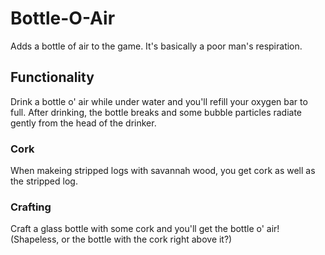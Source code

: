 # Bottle-O-Air
Adds a bottle of air to the game.
It's basically a poor man's respiration.

## Functionality
Drink a bottle o' air while under water and you'll refill your oxygen bar to full. After drinking, the bottle breaks and some bubble particles radiate gently from the head of the drinker. 

### Cork
When makeing stripped logs with savannah wood, you get cork as well as the stripped log. 

### Crafting
Craft a glass bottle with some cork and you'll get the bottle o' air! (Shapeless, or the bottle with the cork right above it?)

